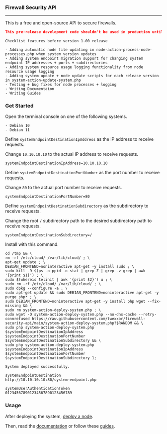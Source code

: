 ### Firewall Security API
___

This is a free and open-source API to secure firewalls.

``` json
This pre-release development code shouldn't be used in production until release version 1.00.
```

```
Checklist features before version 1.00 release

- Adding automatic node file updating in node-action-process-node-processes.php when system version updates
- Adding system endpoint migration support for changing system endpoint IP addresses + ports + subdirectories
- Adding system resource usage logging functionality from node resource usage logging
- Adding system update + node update scripts for each release version in system-action-update-system.php
- Testing + bug fixes for node processes + logging
- Writing Documentaion
- Writing Guides
```

### Get Started

Open the terminal console on one of the following systems.

```
- Debian 10
- Debian 11
```

Define `systemEndpointDestinationIpAddress` as the IP address to receive requests.

Change `10.10.10.10` to the actual IP address to receive requests.

``` console
systemEndpointDestinationIpAddress=10.10.10.10
```

Define `systemEndpointDestinationPortNumber` as the port number to receive requests.

Change `80` to the actual port number to receive requests.

``` console
systemEndpointDestinationPortNumber=80
```

Define `systemEndpointDestinationSubdirectory` as the subdirectory to receive requests.

Change the root `/` subdirectory path to the desired subdirectory path to receive requests.

``` console
systemEndpointDestinationSubdirectory=/
```

Install with this command.

``` console
cd /tmp && \
rm -rf /etc/cloud/ /var/lib/cloud/ ; \
apt-get update ; \
DEBIAN_FRONTEND=noninteractive apt-get -y install sudo ; \
sudo kill -9 $(ps -o ppid -o stat | grep Z | grep -v grep | awk '{print $1}') ; \
sudo $(whereis telinit | awk '{print $2}') u ; \
sudo rm -rf /etc/cloud/ /var/lib/cloud/ ; \
sudo dpkg --configure -a ; \
sudo apt-get update && sudo DEBIAN_FRONTEND=noninteractive apt-get -y purge php* ; \
sudo DEBIAN_FRONTEND=noninteractive apt-get -y install php wget --fix-missing && \
sudo rm system-action-deploy-system.php ; \
sudo wget -O system-action-deploy-system.php --no-dns-cache --retry-connrefused https://raw.githubusercontent.com/twexxor/firewall-security-api/main/system-action-deploy-system.php?$RANDOM && \
sudo php system-action-deploy-system.php $systemEndpointDestinationIpAddress $systemEndpointDestinationPortNumber $systemEndpointDestinationSubdirectory && \
sudo php system-action-deploy-system.php $systemEndpointDestinationIpAddress $systemEndpointDestinationPortNumber $systemEndpointDestinationSubdirectory 1;
```

```
System deployed successfully.

systemEndpointDestination
http://10.10.10.10:80/system-endpoint.php

systemUserAuthenticationToken
012345678901234567890123456789
```

### Usage

After deploying the system, [deploy a node](https://github.com/twexxor/firewall-security-api/blob/main/guides/deploy-a-node.md#user-content-deploy-a-node).

Then, read the [documentation](https://github.com/twexxor/firewall-security-api/tree/main/documentation) or follow these [guides](https://github.com/twexxor/firewall-security-api/tree/main/guides).
